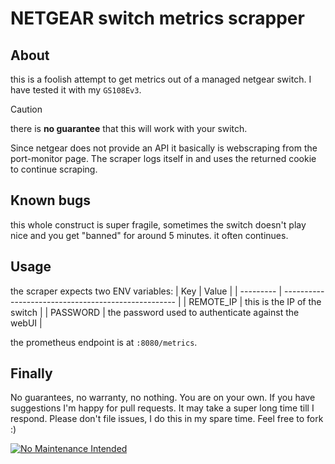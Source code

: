 # NETGEAR switch metrics scrapper

## About
this is a foolish attempt to get metrics out of a managed netgear switch. I have tested it with my `GS108Ev3`.
> [!CAUTION]
> there is **no guarantee** that this will work with your switch.

Since netgear does not provide an API it basically is webscraping from the port-monitor page. The scraper logs itself in and uses the returned cookie to continue scraping.
## Known bugs
this whole construct is super fragile, sometimes the switch doesn't play nice and you get "banned" for around 5 minutes. it often continues.

## Usage
the scraper expects two ENV variables:
| Key       | Value                                               |
| --------- | --------------------------------------------------- |
| REMOTE_IP | this is the IP of the switch                        |
| PASSWORD  | the password used to authenticate against the webUI |

the prometheus endpoint is at `:8080/metrics`.
## Finally
No guarantees, no warranty, no nothing. You are on your own.
If you have suggestions I'm happy for pull requests. It may take a super long time till I respond. Please don't file issues, I do this in my spare time. Feel free to fork :)

[![No Maintenance Intended](http://unmaintained.tech/badge.svg)](http://unmaintained.tech/)